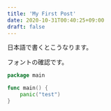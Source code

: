 ```yaml
---
title: 'My First Post'
date: 2020-10-31T00:40:25+09:00
draft: false
---
```


日本語で書くとこうなります。

フォントの確認です。

```go
package main

func main() {
    panic("test")
}
```
